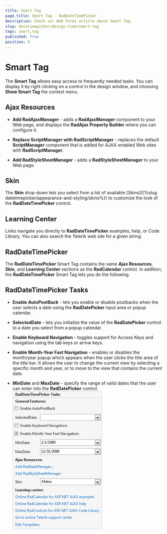```yaml
---
title: Smart Tag
page_title: Smart Tag - RadDateTimePicker
description: Check our Web Forms article about Smart Tag.
slug: datetimepicker/design-time/smart-tag
tags: smart,tag
published: True
position: 0
---
```


# Smart Tag



The **Smart Tag** allows easy access to frequently needed tasks. You can display it by right clicking on a control in the design window, and choosing **Show Smart Tag** the context menu.

## Ajax Resources

* **Add RadAjaxManager** - adds a **RadAjaxManager** component to your Web page, and displays the **RadAjax Property Builder** where you can configure it.

* **Replace ScriptManager with RadScriptManager** - replaces the default **ScriptManager** component that is added for AJAX-enabled Web sites with **RadScriptManager**.

* **Add RadStyleSheetManager** - adds a **RadStyleSheetManager** to your Web page.

## Skin

The **Skin** drop-down lets you select from a list of available [Skins]({%slug datetimepicker/appearance-and-styling/skins%}) to customize the look of the **RadDateTimePicker** control.

## Learning Center

Links navigate you directly to **RadDateTimePicker** examples, help, or Code Library. You can also search the Telerik web site for a given string.

## RadDateTimePicker

The **RadDateTimePicker** Smart Tag contains the same **Ajax Resources**, **Skin**, and **Learning Center** sections as the **RadCalendar** control. In addition, the **RadDateTimePicker** Smart Tag lets you do the following.

## RadDateTimePicker Tasks

* **Enable AutoPostBack** - lets you enable or disable postbacks when the user selects a date using the **RadDatePicker** input area or popup calendar.

* **SelectedDate** - lets you initialize the value of the **RadDatePicker** control to a date you select from a popup calendar.

* **Enable Keyboard Navigation** - toggles support for Access Keys and navigation using the tab keys or arrow keys.

* **Enable Month-Year Fast Navigation** - enables or disables the month/year popup which appears when the user clicks the title area of the title bar. It allows the user to change the current view by selecting a specific month and year, or to move to the view that contains the current date.

* **MinDate** and **MaxDate** - specify the range of valid dates that the user can enter into the **RadDatePicker** control.
![RadDateTimePicker SmartTag](images/calendar_datetimepicker_smarttag.png)




